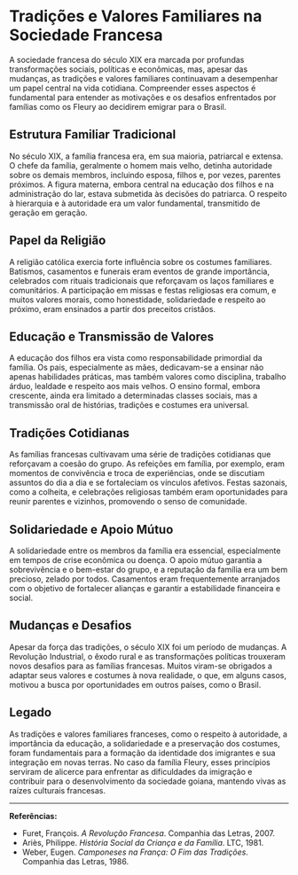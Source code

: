 # Tradições e Valores Familiares na Sociedade Francesa

A sociedade francesa do século XIX era marcada por profundas transformações sociais, políticas e econômicas, mas, apesar das mudanças, as tradições e valores familiares continuavam a desempenhar um papel central na vida cotidiana. Compreender esses aspectos é fundamental para entender as motivações e os desafios enfrentados por famílias como os Fleury ao decidirem emigrar para o Brasil.

## Estrutura Familiar Tradicional

No século XIX, a família francesa era, em sua maioria, patriarcal e extensa. O chefe da família, geralmente o homem mais velho, detinha autoridade sobre os demais membros, incluindo esposa, filhos e, por vezes, parentes próximos. A figura materna, embora central na educação dos filhos e na administração do lar, estava submetida às decisões do patriarca. O respeito à hierarquia e à autoridade era um valor fundamental, transmitido de geração em geração.

## Papel da Religião

A religião católica exercia forte influência sobre os costumes familiares. Batismos, casamentos e funerais eram eventos de grande importância, celebrados com rituais tradicionais que reforçavam os laços familiares e comunitários. A participação em missas e festas religiosas era comum, e muitos valores morais, como honestidade, solidariedade e respeito ao próximo, eram ensinados a partir dos preceitos cristãos.

## Educação e Transmissão de Valores

A educação dos filhos era vista como responsabilidade primordial da família. Os pais, especialmente as mães, dedicavam-se a ensinar não apenas habilidades práticas, mas também valores como disciplina, trabalho árduo, lealdade e respeito aos mais velhos. O ensino formal, embora crescente, ainda era limitado a determinadas classes sociais, mas a transmissão oral de histórias, tradições e costumes era universal.

## Tradições Cotidianas

As famílias francesas cultivavam uma série de tradições cotidianas que reforçavam a coesão do grupo. As refeições em família, por exemplo, eram momentos de convivência e troca de experiências, onde se discutiam assuntos do dia a dia e se fortaleciam os vínculos afetivos. Festas sazonais, como a colheita, e celebrações religiosas também eram oportunidades para reunir parentes e vizinhos, promovendo o senso de comunidade.

## Solidariedade e Apoio Mútuo

A solidariedade entre os membros da família era essencial, especialmente em tempos de crise econômica ou doença. O apoio mútuo garantia a sobrevivência e o bem-estar do grupo, e a reputação da família era um bem precioso, zelado por todos. Casamentos eram frequentemente arranjados com o objetivo de fortalecer alianças e garantir a estabilidade financeira e social.

## Mudanças e Desafios

Apesar da força das tradições, o século XIX foi um período de mudanças. A Revolução Industrial, o êxodo rural e as transformações políticas trouxeram novos desafios para as famílias francesas. Muitos viram-se obrigados a adaptar seus valores e costumes à nova realidade, o que, em alguns casos, motivou a busca por oportunidades em outros países, como o Brasil.

## Legado

As tradições e valores familiares franceses, como o respeito à autoridade, a importância da educação, a solidariedade e a preservação dos costumes, foram fundamentais para a formação da identidade dos imigrantes e sua integração em novas terras. No caso da família Fleury, esses princípios serviram de alicerce para enfrentar as dificuldades da imigração e contribuir para o desenvolvimento da sociedade goiana, mantendo vivas as raízes culturais francesas.

---

**Referências:**

- Furet, François. *A Revolução Francesa*. Companhia das Letras, 2007.
- Ariès, Philippe. *História Social da Criança e da Família*. LTC, 1981.
- Weber, Eugen. *Camponeses na França: O Fim das Tradições*. Companhia das Letras, 1986.